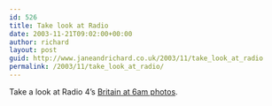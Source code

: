 ```yaml
---
id: 526
title: Take look at Radio
date: 2003-11-21T09:02:00+00:00
author: richard
layout: post
guid: http://www.janeandrichard.co.uk/2003/11/take_look_at_radio
permalink: /2003/11/take_look_at_radio/
---
```

Take a look at Radio 4&#8217;s [Britain at 6am photos](http://www.bbc.co.uk/radio4/today/nickdanziger/).